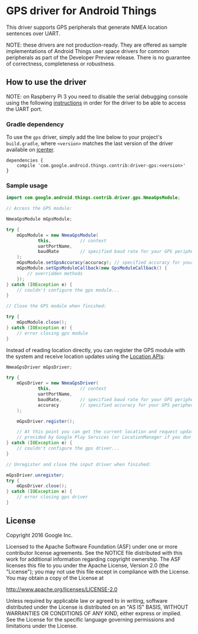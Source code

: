 GPS driver for Android Things
=================================

This driver supports GPS peripherals that generate NMEA location sentences over UART.

NOTE: these drivers are not production-ready. They are offered as sample
implementations of Android Things user space drivers for common peripherals
as part of the Developer Preview release. There is no guarantee
of correctness, completeness or robustness.

How to use the driver
---------------------

NOTE: on Raspberry Pi 3 you need to disable the serial debugging console using
the following [instructions][pi3-instructions] in order for the driver to be
able to access the UART port.

### Gradle dependency

To use the `gps` driver, simply add the line below to your project's `build.gradle`,
where `<version>` matches the last version of the driver available on [jcenter][jcenter].

```
dependencies {
    compile 'com.google.android.things.contrib:driver-gps:<version>'
}
```

### Sample usage

```java
import com.google.android.things.contrib.driver.gps.NmeaGpsModule;

// Access the GPS module:

NmeaGpsModule mGpsModule;

try {
    mGpsModule = new NmeaGpsModule(
            this,           // context
            uartPortName,
            baudRate        // specified baud rate for your GPS peripheral
    );
    mGpsModule.setGpsAccuracy(accuracy); // specified accuracy for your GPS peripheral
    mGpsModule.setGpsModuleCallback(new GpsModuleCallback() {
        // overridden methods
    });
} catch (IOException e) {
    // couldn't configure the gps module...
}

// Close the GPS module when finished:

try {
    mGpsModule.close();
} catch (IOException e) {
    // error closing gps module
}
```

Instead of reading location directly, you can register the GPS module with the system and receive
location updates using the [Location APIs][location]:
```java
NmeaGpsDriver mGpsDriver;

try {
    mGpsDriver = new NmeaGpsDriver(
            this,           // context
            uartPortName,
            baudRate,       // specified baud rate for your GPS peripheral
            accuracy        // specified accuracy for your GPS peripheral
    );

    mGpsDriver.register();

    // At this point you can get the current location and request updates using the location APIs
    // provided by Google Play Services (or LocationManager if you don't have Play Services).
} catch (IOException e) {
    // couldn't configure the gps driver...
}

// Unregister and close the input driver when finished:

mGpsDriver.unregister;
try {
    mGpsDriver.close();
} catch (IOException e) {
    // error closing gps driver
}
```

License
-------

Copyright 2016 Google Inc.

Licensed to the Apache Software Foundation (ASF) under one or more contributor
license agreements.  See the NOTICE file distributed with this work for
additional information regarding copyright ownership.  The ASF licenses this
file to you under the Apache License, Version 2.0 (the "License"); you may not
use this file except in compliance with the License.  You may obtain a copy of
the License at

  http://www.apache.org/licenses/LICENSE-2.0

Unless required by applicable law or agreed to in writing, software
distributed under the License is distributed on an "AS IS" BASIS, WITHOUT
WARRANTIES OR CONDITIONS OF ANY KIND, either express or implied.  See the
License for the specific language governing permissions and limitations under
the License.

[jcenter]: https://bintray.com/google/androidthings/contrib-driver-gps/_latestVersion
[location]: https://developer.android.com/training/location/index.html
[pi3-instructions]: https://developer.android.com/things/hardware/raspberrypi.html#disabling_the_console
